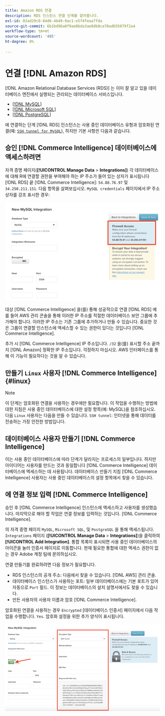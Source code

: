 ```yaml
---
title: Amazon RDS 연결
description: RDS 인스턴스 연결 단계를 알아봅니다.
exl-id: 02ad29c8-84d6-4b49-9ac1-e5f4feaa7fda
source-git-commit: 6b1bd96a0f9ae8bda3ae8db8ca78ad655079f2a4
workflow-type: tm+mt
source-wordcount: '485'
ht-degree: 0%

---
```


# 연결 [!DNL Amazon RDS]

[!DNL Amazon Relational Database Services (RDS)] 는 이미 잘 알고 있을 데이터베이스 엔진에서 실행되는 관리되는 데이터베이스 서비스입니다.

* [[!DNL MySQL]](../integrations/mysql-via-a-direct-connection.md)
* [[!DNL Microsoft SQL]](../integrations/microsoft-sql-server.md)
* [[!DNL PostgreSQL]](../integrations/postgresql.md)

에 연결하는 단계 [!DNL RDS] 인스턴스는 사용 중인 데이터베이스 유형과 암호화된 연결(예: [`SSH tunnel for MySQL`](../integrations/mysql-via-ssh-tunnel.md)), 하지만 기본 사항은 다음과 같습니다.

## 승인 [!DNL Commerce Intelligence] 데이터베이스에 액세스하려면

자격 증명 페이지(**[!UICONTROL Manage Data** > **Integrations]**) 각 데이터베이스에 대해 R에 연결할 권한을 부여해야 하는 IP 주소가 들어 있는 상자가 표시됩니다[!DNL RDS] 끝 [!DNL Commerce Intelligence]: `54.88.76.97` 및 `34.250.211.151`. 다음 항목을 살펴보십시오. `MySQL credentials` 페이지에서 IP 주소 상자를 강조 표시한 경우:

![](../../../assets/RDS_IP.png)

대상 [!DNL Commerce Intelligence] 을(를) 통해 성공적으로 연결 [!DNL RDS] 예를 들어 AWS 관리 콘솔을 통해 이러한 IP 주소를 적절한 데이터베이스 보안 그룹에 추가해야 합니다. 이러한 IP 주소는 기존 그룹에 추가하거나 만들 수 있습니다. 중요한 것은 그룹이 연결할 인스턴스에 액세스할 수 있는 권한이 있다는 것입니다 [!DNL Commerce Intelligence].

추가 시 [!DNL Commerce Intelligence] IP 주소입니다. `/32` 을(를) 표시할 주소 끝까지 [!DNL Amazon] 정확한 IP 주소입니다. 걱정하지 마십시오. AWS 인터페이스를 통해 이 기능이 필요하다는 것을 알 수 있습니다.

## 만들기 `Linux` 사용자 [!DNL Commerce Intelligence] {#linux}

>[!NOTE]
>
>이 단계는 암호화된 연결을 사용하는 경우에만 필요합니다. 이 작업을 수행하는 방법에 대한 지침은 사용 중인 데이터베이스에 대한 설정 항목(예: MySQL)을 참조하십시오. 다음 `Linux` 사용자는 다음을 만들 수 있습니다. `SSH tunnel`: 인터넷을 통해 데이터를 전송하는 가장 안전한 방법입니다.

## 데이터베이스 사용자 만들기 [!DNL Commerce Intelligence]

이는 사용 중인 데이터베이스에 따라 단계가 달라지는 프로세스의 일부입니다. 하지만 아이디어는 사용자를 만드는 것과 동일합니다 [!DNL Commerce Intelligence] 데이터베이스에 액세스하는 데 사용됩니다. 데이터베이스 만들기 지침 [!DNL Commerce Intelligence] 사용자는 사용 중인 데이터베이스의 설정 항목에서 찾을 수 있습니다.

## 에 연결 정보 입력 [!DNL Commerce Intelligence]

승인 후 [!DNL Commerce Intelligence] 인스턴스에 액세스하고 사용자를 생성했습니다. 마지막으로 해야 할 작업은 연결 정보를 입력하는 것입니다. [!DNL Commerce Intelligence].

의 자격 증명 페이지 `MySQL`, `Microsoft SQL`, 및 `PostgreSQL` 을 통해 액세스됩니다. `Integrations` 페이지 (**[!UICONTROL Manage Data** > **Integrations]**)을 클릭하여 **[!UICONTROL Add Integration]**. 통합 목록이 표시되면 사용 중인 데이터베이스의 아이콘을 눌러 인증서 페이지로 이동합니다. 현재 필요한 통합에 대한 액세스 권한이 없는 경우 Adobe 계정 팀에 문의하십시오.

연결 만들기를 완료하려면 다음 정보가 필요합니다.

* RDS 인스턴스의 공개 주소: 다음에서 찾을 수 있습니다. [!DNL AWS] 관리 콘솔.
* 데이터베이스 인스턴스가 사용하는 포트: 일부 데이터베이스에는 기본 포트가 있어 자동으로 `Port` 필드. 이 정보는 데이터베이스의 설치 설명서에서도 찾을 수 있습니다.
* 만든 사용자의 사용자 이름과 암호 [!DNL Commerce Intelligence].

암호화된 연결을 사용하는 경우 `Encrypted` [데이터베이스 인증서] 페이지에서 다음 작업을 수행합니다. `Yes`. 암호화 설정을 위한 추가 양식이 표시됩니다.

![](../../../assets/sql-integration-encrypted-yes.png)


